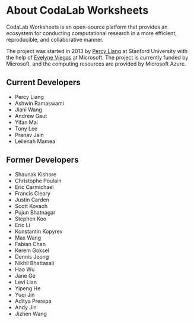 # About CodaLab Worksheets

CodaLab Worksheets is an open-source platform that provides an ecosystem for
conducting computational research in a more efficient, reproducible, and
collaborative manner.

The project was started in 2013 by [Percy
Liang](https://cs.stanford.edu/~pliang/) at Stanford University with the
help of [Evelyne Viegas](https://www.microsoft.com/en-us/research/people/evelynev/) at Microsoft.
The project is currently funded by Microsoft, and the computing resources are
provided by Microsoft Azure.

## Current Developers

- Percy Liang
- Ashwin Ramaswami
- Jiani Wang
- Andrew Gaut
- Yifan Mai
- Tony Lee
- Pranav Jain
- Leilenah Mamea

## Former Developers

- Shaunak Kishore
- Christophe Poulain
- Eric Carmichael
- Francis Cleary
- Justin Carden
- Scott Kovach
- Pujun Bhatnagar
- Stephen Koo
- Eric Li
- Konstantin Kopyrev
- Max Wang
- Fabian Chan
- Kerem Goksel
- Dennis Jeong
- Nikhil Bhattasali
- Hao Wu
- Jane Ge
- Levi Lian
- Yipeng He
- Yuqi Jin
- Aditya Prerepa
- Andy Jin
- Jizhen Wang
